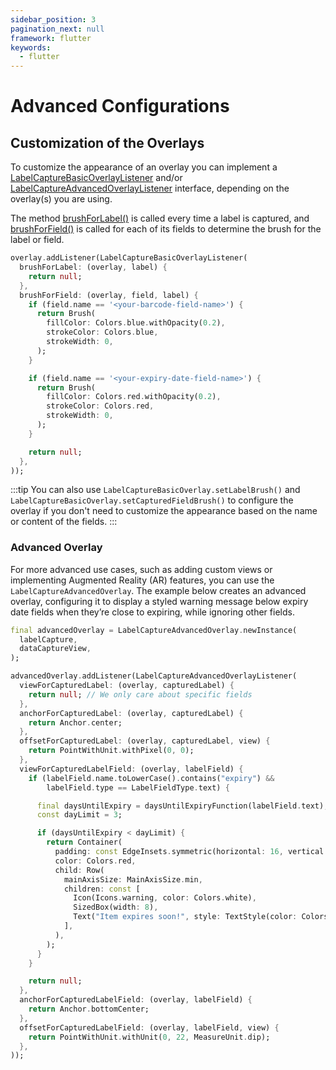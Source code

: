 ```yaml
---
sidebar_position: 3
pagination_next: null
framework: flutter
keywords:
  - flutter
---
```


# Advanced Configurations

## Customization of the Overlays

To customize the appearance of an overlay you can implement a [LabelCaptureBasicOverlayListener](https://docs.scandit.com/data-capture-sdk/flutter/label-capture/api/ui/label-capture-basic-overlay-listener.html#interface-scandit.datacapture.label.ui.ILabelCaptureBasicOverlayListener) and/or [LabelCaptureAdvancedOverlayListener](https://docs.scandit.com/data-capture-sdk/flutter/label-capture/api/ui/label-capture-advanced-overlay-listener.html) interface, depending on the overlay(s) you are using.

The method [brushForLabel()](https://docs.scandit.com/data-capture-sdk/flutter/label-capture/api/ui/label-capture-basic-overlay-listener.html#method-scandit.datacapture.label.ui.ILabelCaptureBasicOverlayListener.BrushForLabel) is called every time a label is captured, and [brushForField()](https://docs.scandit.com/data-capture-sdk/flutter/label-capture/api/ui/label-capture-basic-overlay-listener.html#method-scandit.datacapture.label.ui.ILabelCaptureBasicOverlayListener.BrushForField) is called for each of its fields to determine the brush for the label or field.

```dart
overlay.addListener(LabelCaptureBasicOverlayListener(
  brushForLabel: (overlay, label) {
    return null;
  },
  brushForField: (overlay, field, label) {
    if (field.name == '<your-barcode-field-name>') {
      return Brush(
        fillColor: Colors.blue.withOpacity(0.2),
        strokeColor: Colors.blue,
        strokeWidth: 0,
      );
    }

    if (field.name == '<your-expiry-date-field-name>') {
      return Brush(
        fillColor: Colors.red.withOpacity(0.2),
        strokeColor: Colors.red,
        strokeWidth: 0,
      );
    }

    return null;
  },
));
```

:::tip
You can also use `LabelCaptureBasicOverlay.setLabelBrush()` and `LabelCaptureBasicOverlay.setCapturedFieldBrush()` to configure the overlay if you don't need to customize the appearance based on the name or content of the fields.
:::

### Advanced Overlay

For more advanced use cases, such as adding custom views or implementing Augmented Reality (AR) features, you can use the `LabelCaptureAdvancedOverlay`. The example below creates an advanced overlay, configuring it to display a styled warning message below expiry date fields when they’re close to expiring, while ignoring other fields.

```dart
final advancedOverlay = LabelCaptureAdvancedOverlay.newInstance(
  labelCapture,
  dataCaptureView,
);

advancedOverlay.addListener(LabelCaptureAdvancedOverlayListener(
  viewForCapturedLabel: (overlay, capturedLabel) {
    return null; // We only care about specific fields
  },
  anchorForCapturedLabel: (overlay, capturedLabel) {
    return Anchor.center;
  },
  offsetForCapturedLabel: (overlay, capturedLabel, view) {
    return PointWithUnit.withPixel(0, 0);
  },
  viewForCapturedLabelField: (overlay, labelField) {
    if (labelField.name.toLowerCase().contains("expiry") &&
        labelField.type == LabelFieldType.text) {

      final daysUntilExpiry = daysUntilExpiryFunction(labelField.text); // Your method
      const dayLimit = 3;

      if (daysUntilExpiry < dayLimit) {
        return Container(
          padding: const EdgeInsets.symmetric(horizontal: 16, vertical: 8),
          color: Colors.red,
          child: Row(
            mainAxisSize: MainAxisSize.min,
            children: const [
              Icon(Icons.warning, color: Colors.white),
              SizedBox(width: 8),
              Text("Item expires soon!", style: TextStyle(color: Colors.white)),
            ],
          ),
        );
      }
    }

    return null;
  },
  anchorForCapturedLabelField: (overlay, labelField) {
    return Anchor.bottomCenter;
  },
  offsetForCapturedLabelField: (overlay, labelField, view) {
    return PointWithUnit.withUnit(0, 22, MeasureUnit.dip);
  },
));
```

<!--
## Validation Flow

Implementing a validation flow in your Smart Label Capture application differs from the [Get Started](/sdks/flutter/label-capture/get-started.md) steps outlined earlier as follows:

### Visualize the Scan Process

Validation flow uses a different overlay, the [LabelCaptureValidationFlowOverlay](https://docs.scandit.com/data-capture-sdk/flutter/label-capture/api/ui/label-capture-validation-flow-overlay.html). This overlay provides a user interface that guides users through the label capture process, including validation steps.

```dart
final validationFlowOverlay = LabelCaptureValidationFlowOverlay.newInstance(
  context,
  labelCapture,
  dataCaptureView,
);

// Set the listener
validationFlowOverlay.addListener(MyValidationFlowListener());
```

### Adjust the Hint Messages

```dart
final validationSettings = LabelCaptureValidationFlowSettings.newInstance();

validationSettings.missingFieldsHintText = "Please add this field";
validationSettings.standbyHintText = "No label detected, camera paused";
validationSettings.validationHintText = "fields captured"; // X/Y (X fields out of total Y) is shown in front
validationSettings.validationErrorText = "Input not valid";
validationSettings.requiredFieldErrorText = "This field is required";
validationSettings.manualInputButtonText = "Add info manually";

// Apply the settings
validationFlowOverlay.applySettings(validationSettings);
```

### Define a Listener

To handle validation events, implement the [LabelCaptureValidationFlowOverlayListener](https://docs.scandit.com/data-capture-sdk/flutter/label-capture/api/ui/label-capture-validation-flow-listener.html) interface.


```dart
class MyValidationFlowListener extends LabelCaptureValidationFlowOverlayListener {
  @override
  void onValidationFlowLabelCaptured(List<LabelField> fields) {
    String? barcodeData;
    String? expiryDate;

    for (final field in fields) {
      if (field.name == "<your-barcode-field-name>") {
        barcodeData = field.barcode?.data;
      } else if (field.name == "<your-expiry-date-field-name>") {
        expiryDate = field.text;
      }
    }

    // Handle the captured values
  }
}
```
-->